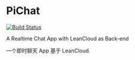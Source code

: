 # PiChat

[![Build Status](https://travis-ci.org/Big-Pi/PiChat.svg?branch=master)](https://travis-ci.org/Big-Pi/PiChat)

A Realtime Chat App with LeanCloud as Back-end

一个即时聊天 App 基于 LeanCloud.